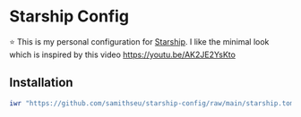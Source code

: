 # Starship Config

⭐ This is my personal configuration for [Starship](https://starship.rs/). I like the minimal look which is inspired by this video <https://youtu.be/AK2JE2YsKto>

## Installation

```powershell
iwr "https://github.com/samithseu/starship-config/raw/main/starship.toml" -OutFile $HOME/starship.toml
```
